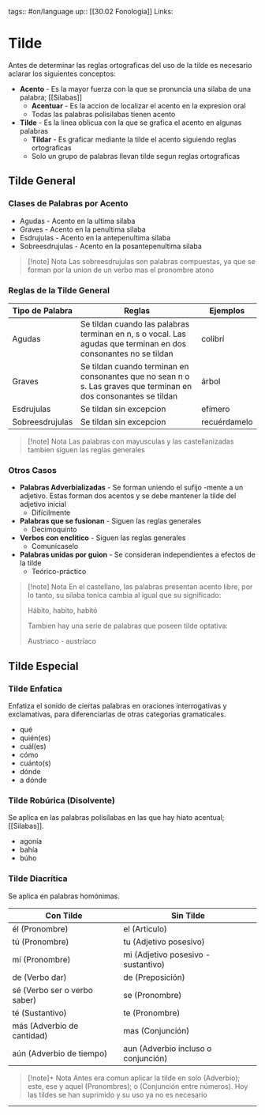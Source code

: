 tags:: #on/language 
up:: [[30.02 Fonologia]]
Links: 
# Tilde
Antes de determinar las reglas ortograficas del uso de la tilde es necesario aclarar los siguientes conceptos:

- **Acento** - Es la mayor fuerza con la que se pronuncia una silaba de una palabra; [[Silabas]]
	- **Acentuar** - Es la accion de localizar el acento en la expresion oral
	- Todas las palabras polisilabas tienen acento
- **Tilde** - Es la linea oblicua con la que se grafica el acento en algunas palabras
	- **Tildar** - Es graficar mediante la tilde el acento siguiendo reglas ortograficas
	- Solo un grupo de palabras llevan tilde segun reglas ortograficas

## Tilde General
### Clases de Palabras por Acento
- Agudas - Acento en la ultima silaba
- Graves - Acento en la penultima silaba
- Esdrujulas - Acento en la antepenultima silaba
- Sobreesdrujulas - Acento en la posantepenultima silaba

> [!note] Nota
> Las sobreesdrujulas son palabras compuestas, ya que se forman por la union de un verbo mas el pronombre atono

### Reglas de la Tilde General
| Tipo de Palabra | Reglas                                                                                                           | Ejemplos     |
| --------------- | ---------------------------------------------------------------------------------------------------------------- | ------------ |
| Agudas          | Se tildan cuando las palabras terminan en n, s o vocal. Las agudas que terminan en dos consonantes no se tildan  | colibrí      |
| Graves          | Se tildan cuando terminan en consonantes que no sean n o s. Las graves que terminan en dos consonantes se tildan | árbol        |
| Esdrujulas      | Se tildan sin excepcion                                                                                          | efímero      |
| Sobreesdrujulas | Se tildan sin excepcion                                                                                          | recuérdamelo | 

> [!note] Nota
> Las palabras con mayusculas y las castellanizadas tambien siguen las reglas generales

### Otros Casos
- **Palabras Adverbializadas** - Se forman uniendo el sufijo -mente a un adjetivo. Estas forman dos acentos y se debe mantener la tilde del adjetivo inicial
	- Difícilmente
- **Palabras que se fusionan** - Siguen las reglas generales
	- Decimoquinto
- **Verbos con enclitico** - Siguen las reglas generales
	- Comunícaselo
- **Palabras unidas por guion** - Se consideran independientes a efectos de la tilde
	- Teórico-práctico

> [!note] Nota
>En el castellano, las palabras presentan acento libre, por lo tanto, su silaba tonica cambia al igual que su significado:
>
>Hábito, habito, habitó 
>
>Tambien hay una serie de palabras que poseen tilde optativa:
>
>Austriaco - austríaco

## Tilde Especial
### Tilde Enfatica
Enfatiza el sonido de ciertas palabras en oraciones interrogativas y exclamativas, para diferenciarlas de otras categorias gramaticales.
- qué
- quién(es)
- cuál(es)
- cómo
- cuánto(s)
- dónde
- a dónde

### Tilde Robúrica (Disolvente)
Se aplica en las palabras polisílabas en las que hay hiato acentual; [[Silabas]].
- agonía
- bahía
- búho

### Tilde Diacrítica
Se aplica en palabras homónimas.

| Con Tilde                    | Sin Tilde                           |
| ---------------------------- | ----------------------------------- |
| él (Pronombre)               | el (Articulo)                       |
| tú (Pronombre)               | tu (Adjetivo posesivo)              |
| mí (Pronombre)               | mi (Adjetivo posesivo - sustantivo) |
| de (Verbo dar)               | de (Preposición)                    |
| sé (Verbo ser o verbo saber) | se (Pronombre)                      |
| té (Sustantivo)              | te (Pronombre)                      |
| más (Adverbio de cantidad)   | mas (Conjunción)                    |
| aún (Adverbio de tiempo)     | aun (Adverbio incluso o conjunción)                                    |

> [!note]+ Nota
> Antes era comun aplicar la tilde en solo (Adverbio); este, ese y aquel (Pronombres); o (Conjunción entre números). Hoy las tildes se han suprimido y su uso ya no es necesario

___
